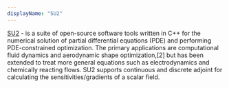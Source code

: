 ```yaml
---
displayName: "SU2"
---
```


[SU2](https://su2code.github.io/) - is a suite of open-source software tools written in C++ for the numerical solution of partial differential equations (PDE) and performing PDE-constrained optimization. The primary applications are computational fluid dynamics and aerodynamic shape optimization,[2] but has been extended to treat more general equations such as electrodynamics and chemically reacting flows. SU2 supports continuous and discrete adjoint for calculating the sensitivities/gradients of a scalar field.
